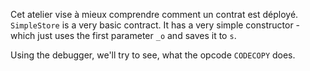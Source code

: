Cet atelier vise à mieux comprendre comment un contrat est déployé.
`SimpleStore` is a very basic contract.
It has a very simple constructor - which just uses the first parameter `_o` and saves it to `s`.

Using the debugger, we'll try to see, what the opcode `CODECOPY` does.